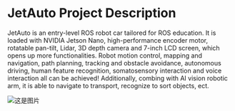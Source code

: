 # JetAuto Project Description
JetAuto is an entry-level ROS robot car tailored for ROS education. It is loaded with NVIDIA Jetson 
Nano, high-performance encoder motor, rotatable pan-tilt, Lidar, 3D depth camera and 7-inch LCD 
screen, which opens up more functionalities. Robot motion control, mapping and navigation, path 
planning, tracking and obstacle avoidance, autonomous driving, human feature recognition, 
somatosensory interaction and voice interaction all can be achieved! Additionally, combing with AI 
vision robotic arm, it is able to navigate to transport, recognize to sort objects, ect.

![这是图片](https://github.com/CharlotteNGAI/JetAuto-Tutorials/blob/main/%E5%9B%BE%E7%89%871.png)
